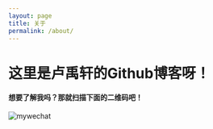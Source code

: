 ```yaml
---
layout: page
title: 关于
permalink: /about/
---
```


# 这里是卢禹轩的Github博客呀！

#### 想要了解我吗？那就扫描下面的二维码吧！

![mywechat](https://luyuxuan1998.github.io/pictures/mywechat.png)